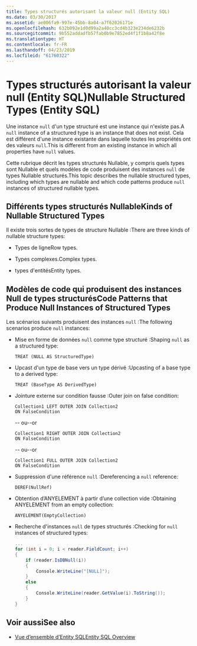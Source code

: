 ```yaml
---
title: Types structurés autorisant la valeur null (Entity SQL)
ms.date: 03/30/2017
ms.assetid: ae006fa9-997e-45bb-8a04-a7f62026171e
ms.openlocfilehash: 632b092e1d0d99a2a40cc3cd4b323e234de6232b
ms.sourcegitcommit: 9b552addadfb57fab0b9e7852ed4f1f1b8a42f8e
ms.translationtype: HT
ms.contentlocale: fr-FR
ms.lasthandoff: 04/23/2019
ms.locfileid: "61760322"
---
```

# <a name="nullable-structured-types-entity-sql"></a><span data-ttu-id="9d691-102">Types structurés autorisant la valeur null (Entity SQL)</span><span class="sxs-lookup"><span data-stu-id="9d691-102">Nullable Structured Types (Entity SQL)</span></span>
<span data-ttu-id="9d691-103">Une instance `null` d'un type structuré est une instance qui n'existe pas.</span><span class="sxs-lookup"><span data-stu-id="9d691-103">A `null` instance of a structured type is an instance that does not exist.</span></span> <span data-ttu-id="9d691-104">Cela est différent d'une instance existante dans laquelle toutes les propriétés ont des valeurs `null`.</span><span class="sxs-lookup"><span data-stu-id="9d691-104">This is different from an existing instance in which all properties have `null` values.</span></span>  
  
 <span data-ttu-id="9d691-105">Cette rubrique décrit les types structurés Nullable, y compris quels types sont Nullable et quels modèles de code produisent des instances `null` de types Nullable structurés.</span><span class="sxs-lookup"><span data-stu-id="9d691-105">This topic describes the nullable structured types, including which types are nullable and which code patterns produce `null` instances of structured nullable types.</span></span>  
  
## <a name="kinds-of-nullable-structured-types"></a><span data-ttu-id="9d691-106">Différents types structurés Nullable</span><span class="sxs-lookup"><span data-stu-id="9d691-106">Kinds of Nullable Structured Types</span></span>  
 <span data-ttu-id="9d691-107">Il existe trois sortes de types de structure Nullable :</span><span class="sxs-lookup"><span data-stu-id="9d691-107">There are three kinds of nullable structure types:</span></span>  
  
- <span data-ttu-id="9d691-108">Types de ligne</span><span class="sxs-lookup"><span data-stu-id="9d691-108">Row types.</span></span>  
  
- <span data-ttu-id="9d691-109">Types complexes.</span><span class="sxs-lookup"><span data-stu-id="9d691-109">Complex types.</span></span>  
  
- <span data-ttu-id="9d691-110">types d'entités</span><span class="sxs-lookup"><span data-stu-id="9d691-110">Entity types.</span></span>  
  
## <a name="code-patterns-that-produce-null-instances-of-structured-types"></a><span data-ttu-id="9d691-111">Modèles de code qui produisent des instances Null de types structurés</span><span class="sxs-lookup"><span data-stu-id="9d691-111">Code Patterns that Produce Null Instances of Structured Types</span></span>  
 <span data-ttu-id="9d691-112">Les scénarios suivants produisent des instances `null` :</span><span class="sxs-lookup"><span data-stu-id="9d691-112">The following scenarios produce `null` instances:</span></span>  
  
- <span data-ttu-id="9d691-113">Mise en forme de données `null` comme type structuré :</span><span class="sxs-lookup"><span data-stu-id="9d691-113">Shaping `null` as a structured type:</span></span>  
  
    ```  
    TREAT (NULL AS StructuredType)  
    ```  
  
- <span data-ttu-id="9d691-114">Upcast d'un type de base vers un type dérivé :</span><span class="sxs-lookup"><span data-stu-id="9d691-114">Upcasting of a base type to a derived type:</span></span>  
  
    ```  
    TREAT (BaseType AS DerivedType)  
    ```  
  
- <span data-ttu-id="9d691-115">Jointure externe sur condition fausse :</span><span class="sxs-lookup"><span data-stu-id="9d691-115">Outer join on false condition:</span></span>  
  
    ```  
    Collection1 LEFT OUTER JOIN Collection2  
    ON FalseCondition  
    ```  
  
     <span data-ttu-id="9d691-116">-- ou</span><span class="sxs-lookup"><span data-stu-id="9d691-116">--or</span></span>  
  
    ```  
    Collection1 RIGHT OUTER JOIN Collection2  
    ON FalseCondition  
    ```  
  
     <span data-ttu-id="9d691-117">-- ou</span><span class="sxs-lookup"><span data-stu-id="9d691-117">--or</span></span>  
  
    ```  
    Collection1 FULL OUTER JOIN Collection2  
    ON FalseCondition  
    ```  
  
- <span data-ttu-id="9d691-118">Suppression d'une référence `null` :</span><span class="sxs-lookup"><span data-stu-id="9d691-118">Dereferencing a `null` reference:</span></span>  
  
    ```  
    DEREF(NullRef)  
    ```  
  
- <span data-ttu-id="9d691-119">Obtention d’ANYELEMENT à partir d’une collection vide :</span><span class="sxs-lookup"><span data-stu-id="9d691-119">Obtaining ANYELEMENT from an empty collection:</span></span>  
  
    ```  
    ANYELEMENT(EmptyCollection)  
    ```  
  
- <span data-ttu-id="9d691-120">Recherche d'instances `null` de types structurés :</span><span class="sxs-lookup"><span data-stu-id="9d691-120">Checking for `null` instances of structured types:</span></span>  
  
    ```csharp  
    ...  
    for (int i = 0; i < reader.FieldCount; i++)  
    {  
        if (reader.IsDBNull(i))  
        {  
            Console.WriteLine("[NULL]");  
        }  
        else  
        {  
            Console.WriteLine(reader.GetValue(i).ToString());  
        }  
    }  
    ```  
  
## <a name="see-also"></a><span data-ttu-id="9d691-121">Voir aussi</span><span class="sxs-lookup"><span data-stu-id="9d691-121">See also</span></span>

- [<span data-ttu-id="9d691-122">Vue d’ensemble d’Entity SQL</span><span class="sxs-lookup"><span data-stu-id="9d691-122">Entity SQL Overview</span></span>](../../../../../../docs/framework/data/adonet/ef/language-reference/entity-sql-overview.md)
